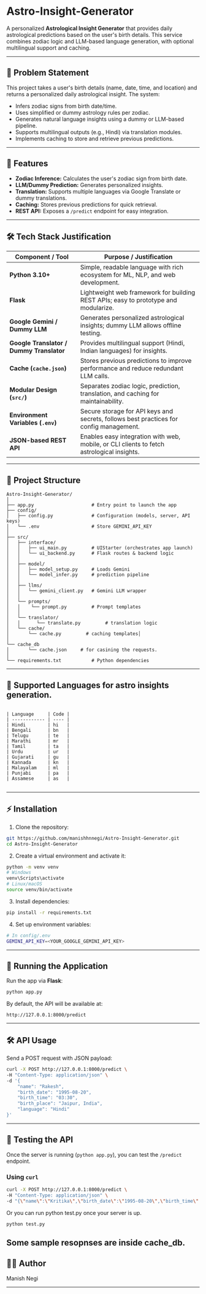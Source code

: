 # Astro-Insight-Generator

A personalized **Astrological Insight Generator** that provides daily astrological predictions based on the user's birth details. This service combines zodiac logic and LLM-based language generation, with optional multilingual support and caching.

---

## 📝 Problem Statement

This project takes a user's birth details (name, date, time, and location) and returns a personalized daily astrological insight. The system:

- Infers zodiac signs from birth date/time.
- Uses simplified or dummy astrology rules per zodiac.
- Generates natural language insights using a dummy or LLM-based pipeline.
- Supports multilingual outputs (e.g., Hindi) via translation modules.
- Implements caching to store and retrieve previous predictions.

---

## 🎯 Features

- **Zodiac Inference:** Calculates the user's zodiac sign from birth date.
- **LLM/Dummy Prediction:** Generates personalized insights.
- **Translation:** Supports multiple languages via Google Translate or dummy translations.
- **Caching:** Stores previous predictions for quick retrieval.
- **REST API:** Exposes a `/predict` endpoint for easy integration.


---

## 🛠 Tech Stack Justification

| Component / Tool                     | Purpose / Justification                                                                 |
|-------------------------------------|----------------------------------------------------------------------------------------|
| **Python 3.10+**                     | Simple, readable language with rich ecosystem for ML, NLP, and web development.        |
| **Flask**                            | Lightweight web framework for building REST APIs; easy to prototype and modularize.    |
| **Google Gemini / Dummy LLM**        | Generates personalized astrological insights; dummy LLM allows offline testing.       |
| **Google Translator / Dummy Translator** | Provides multilingual support (Hindi, Indian languages) for insights.               |
| **Cache (`cache.json`)**             | Stores previous predictions to improve performance and reduce redundant LLM calls.     |
| **Modular Design (`src/`)**          | Separates zodiac logic, prediction, translation, and caching for maintainability.      |
| **Environment Variables (`.env`)**   | Secure storage for API keys and secrets, follows best practices for config management. |
| **JSON-based REST API**              | Enables easy integration with web, mobile, or CLI clients to fetch astrological insights. |

---


## 📂 Project Structure

```
Astro-Insight-Generator/
│
├── app.py                     # Entry point to launch the app
├── config/
│   ├── config.py              # Configuration (models, server, API keys)
│   └── .env                   # Store GEMINI_API_KEY
│
├── src/
│   ├── interface/
│   │   ├── ui_main.py         # UIStarter (orchestrates app launch)
│   │   └── ui_backend.py      # Flask routes & backend logic
│   │
│   ├── model/
│   │   ├── model_setup.py     # Loads Gemini
│   │   └── model_infer.py     # prediction pipeline 
│   │
│   ├── llms/
│   │   └── gemini_client.py   # Gemini LLM wrapper
│   │
│   └── prompts/
│   │    └── prompt.py         # Prompt templates
│   │
│   └── translator/
│   │      └── translate.py         # translation logic
│   └── cache/
│       └── cache.py         # caching templates│ 
│
└── cache_db
│       └── cache.json     # for casining the requests.
│
└── requirements.txt           # Python dependencies

```

---

## 📂 Supported Languages for astro insights generation.

```

| Language     | Code |
| ------------ | ---- |
| Hindi        | hi   |
| Bengali      | bn   |
| Telugu       | te   |
| Marathi      | mr   |
| Tamil        | ta   |
| Urdu         | ur   |
| Gujarati     | gu   |
| Kannada      | kn   |
| Malayalam    | ml   |
| Punjabi      | pa   |
| Assamese     | as   |


```
---

## ⚡ Installation

1. Clone the repository:

```bash
git https://github.com/manishhnnegi/Astro-Insight-Generator.git
cd Astro-Insight-Generator
```

2. Create a virtual environment and activate it:

```bash
python -m venv venv
# Windows
venv\Scripts\activate
# Linux/macOS
source venv/bin/activate
```

3. Install dependencies:

```bash
pip install -r requirements.txt
```

4. Set up environment variables:

```bash
# In config/.env
GEMINI_API_KEY=<YOUR_GOOGLE_GEMINI_API_KEY>
```

---

## 🚀 Running the Application

Run the app via **Flask**:

```bash
python app.py
```

By default, the API will be available at:

```
http://127.0.0.1:8000/predict
```

---

## 🛠 API Usage

Send a POST request with JSON payload:

```bash
curl -X POST http://127.0.0.1:8000/predict \
-H "Content-Type: application/json" \
-d '{
    "name": "Rakesh",
    "birth_date": "1995-08-20",
    "birth_time": "03:30",
    "birth_place": "Jaipur, India",
    "language": "Hindi"
}'
```


---

## 🧪 Testing the API

Once the server is running (`python app.py`), you can test the `/predict` endpoint.

### Using `curl`

```bash
curl -X POST http://127.0.0.1:8000/predict \
-H "Content-Type: application/json" \
-d "{\"name\":\"Kritika\",\"birth_date\":\"1995-08-20\",\"birth_time\":\"14:30\",\"birth_place\":\"Jaipur, India\",\"language\":\"Hindi\"}"

```

Or you can run python test.py once your server is up.
```
python test.py

```

Some sample resopnses are inside cache_db.
---

## 👨‍💻 Author

Manish Negi

---
